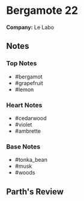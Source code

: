 # Bergamote 22

**Company:** Le Labo

## Notes

### Top Notes
- #bergamot
- #grapefruit
- #lemon

### Heart Notes
- #cedarwood
- #violet
- #ambrette

### Base Notes
- #tonka_bean
- #musk
- #woods

## Parth's Review

<!-- Add your review here -->
